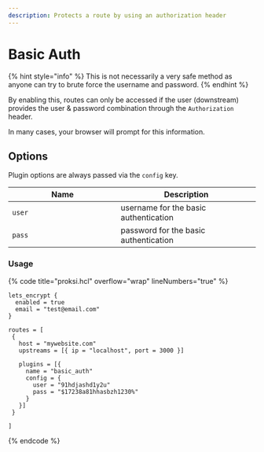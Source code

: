 ```yaml
---
description: Protects a route by using an authorization header
---
```


# Basic Auth

{% hint style="info" %}
This is not necessarily a very safe method as anyone can try to brute force the username and password.
{% endhint %}

By enabling this, routes can only be accessed if the user (downstream) provides the user & password combination through the `Authorization` header.&#x20;

In many cases, your browser will prompt for this information.



## Options

Plugin options are always passed via the `config` key.

<table><thead><tr><th width="205">Name</th><th>Description</th></tr></thead><tbody><tr><td><code>user</code></td><td>username for the basic authentication</td></tr><tr><td><code>pass</code></td><td>password for the basic authentication</td></tr></tbody></table>



### Usage

{% code title="proksi.hcl" overflow="wrap" lineNumbers="true" %}
```hcl
lets_encrypt {
  enabled = true
  email = "test@email.com"
}

routes = [
 {
   host = "mywebsite.com"
   upstreams = [{ ip = "localhost", port = 3000 }]
   
   plugins = [{
     name = "basic_auth"
     config = {
       user = "91hdjashd1y2u"
       pass = "$17238a81hhasbzh1230%"
     }
   }]
 }

]
```
{% endcode %}
